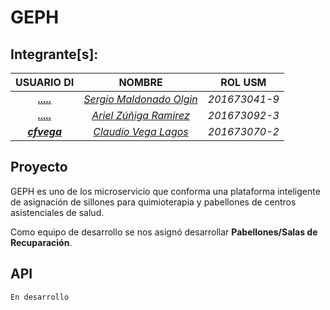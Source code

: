 GEPH
==========
Integrante[s]:
--------------
|  USUARIO DI  |       NOMBRE       |     ROL USM     |
|:------------:|:------------------:|:-----------:|
|[**_....._**](....)|[_Sergio Maldonado Olgin_](mailto:sergio.maldonado@sansano.usm.cl)|*201673041-9*|
|[**_....._**](....)|[_Ariel Zúñiga Ramirez_](mailto:ariel.zunigar@sansano.usm.cl)|*201673092-3*|
|[**_cfvega_**](https://github.com/cfvega)|[_Claudio Vega Lagos_](mailto:claudiov.lagos@gmail.com)|*201673070-2*|

Proyecto
---------
GEPH es uno de los microservicio que conforma una plataforma inteligente de asignación de sillones para quimioterapia y pabellones de centros asistenciales de salud.

Como equipo de desarrollo se nos asignó desarrollar **Pabellones/Salas de Recuparación**.

API
-------
````
En desarrollo
````

